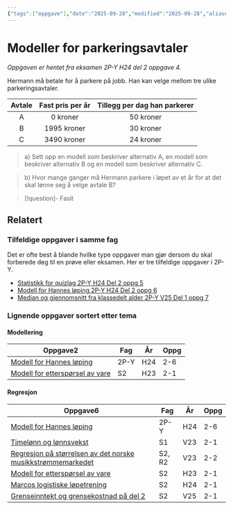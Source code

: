 ```yaml
---
{"tags":["oppgave"],"date":"2025-09-28","modified":"2025-09-28","aliases":[],"dg-publish":true,"temaer":["modellering","regresjon"],"fag":["2p-y"],"eksamen":"h24","del":2,"oppgave":4,"title":"Modeller for parkeringsavtaler","source":null,"todo":null,"permalink":"/modeller-for-parkeringsavtaler/","dgPassFrontmatter":true}
---
```



# Modeller for parkeringsavtaler

<p><span><em>Oppgaven er hentet fra eksamen 2P-Y H24 del 2 oppgave 4.</em></span></p>

Hermann må betale for å parkere på jobb. Han kan velge mellom tre ulike parkeringsavtaler.  

| Avtale | Fast pris per år | Tillegg per dag han parkerer |
| :----: | :--------------: | :--------------------------: |
|   A    |     0 kroner     |          50 kroner           |
|   B    |   1995 kroner    |          30 kroner           |
|   C    |   3490 kroner    |          24 kroner           |

>a) Sett opp en modell som beskriver alternativ A, en modell som beskriver alternativ B og en modell som beskriver alternativ C.  

>b) Hvor mange ganger må Hermann parkere i løpet av et år for at det skal lønne seg å velge avtale B?  

>[!question]- Fasit
> 
>

## Relatert
<h3><span>Tilfeldige oppgaver i samme fag</span></h3><p><span>Det er ofte best å blande hvilke type oppgaver man gjør dersom du skal forberede deg til en prøve eller eksamen. Her er tre tilfeldige oppgaver i 2P-Y.</span></p><div><ul class="dataview list-view-ul"><li><span><a data-tooltip-position="top" aria-label="Statistikk for quizlag.md" data-href="Statistikk for quizlag.md" href="Statistikk for quizlag.md" class="internal-link" target="_blank" rel="noopener nofollow">Statistikk for quizlag 2P-Y H24 Del 2 oppg 5</a></span></li><li><span><a data-tooltip-position="top" aria-label="Modell for Hannes løping.md" data-href="Modell for Hannes løping.md" href="Modell for Hannes løping.md" class="internal-link" target="_blank" rel="noopener nofollow">Modell for Hannes løping 2P-Y H24 Del 2 oppg 6</a></span></li><li><span><a data-tooltip-position="top" aria-label="Median og gjennomsnitt fra klassedelt alder.md" data-href="Median og gjennomsnitt fra klassedelt alder.md" href="Median og gjennomsnitt fra klassedelt alder.md" class="internal-link" target="_blank" rel="noopener nofollow">Median og gjennomsnitt fra klassedelt alder 2P-Y V25 Del 1 oppg 7</a></span></li></ul></div><h3><span>Lignende oppgaver sortert etter tema</span></h3><h4><span>Modellering</span></h4><div><table class="dataview table-view-table"><thead class="table-view-thead"><tr class="table-view-tr-header"><th class="table-view-th"><span>Oppgave</span><span class="dataview small-text">2</span></th><th class="table-view-th"><span>Fag</span></th><th class="table-view-th"><span>År</span></th><th class="table-view-th"><span>Oppg</span></th></tr></thead><tbody class="table-view-tbody"><tr><td><span><a data-tooltip-position="top" aria-label="Modell for Hannes løping.md" data-href="Modell for Hannes løping.md" href="Modell for Hannes løping.md" class="internal-link" target="_blank" rel="noopener nofollow">Modell for Hannes løping</a></span></td><td><span>2P-Y</span></td><td><span>H24</span></td><td><span>2-6</span></td></tr><tr><td><span><a data-tooltip-position="top" aria-label="Modell for etterspørsel av vare.md" data-href="Modell for etterspørsel av vare.md" href="Modell for etterspørsel av vare.md" class="internal-link" target="_blank" rel="noopener nofollow">Modell for etterspørsel av vare</a></span></td><td><span>S2</span></td><td><span>H23</span></td><td><span>2-1</span></td></tr></tbody></table></div><h4><span>Regresjon</span></h4><div><table class="dataview table-view-table"><thead class="table-view-thead"><tr class="table-view-tr-header"><th class="table-view-th"><span>Oppgave</span><span class="dataview small-text">6</span></th><th class="table-view-th"><span>Fag</span></th><th class="table-view-th"><span>År</span></th><th class="table-view-th"><span>Oppg</span></th></tr></thead><tbody class="table-view-tbody"><tr><td><span><a data-tooltip-position="top" aria-label="Modell for Hannes løping.md" data-href="Modell for Hannes løping.md" href="Modell for Hannes løping.md" class="internal-link" target="_blank" rel="noopener nofollow">Modell for Hannes løping</a></span></td><td><span>2P-Y</span></td><td><span>H24</span></td><td><span>2-6</span></td></tr><tr><td><span><a data-tooltip-position="top" aria-label="Timelønn og lønnsvekst.md" data-href="Timelønn og lønnsvekst.md" href="Timelønn og lønnsvekst.md" class="internal-link" target="_blank" rel="noopener nofollow">Timelønn og lønnsvekst</a></span></td><td><span>S1</span></td><td><span>V23</span></td><td><span>2-1</span></td></tr><tr><td><span><a data-tooltip-position="top" aria-label="Regresjon på størrelsen av det norske musikkstrømmemarkedet.md" data-href="Regresjon på størrelsen av det norske musikkstrømmemarkedet.md" href="Regresjon på størrelsen av det norske musikkstrømmemarkedet.md" class="internal-link" target="_blank" rel="noopener nofollow">Regresjon på størrelsen av det norske musikkstrømmemarkedet</a></span></td><td><span>S2, R2</span></td><td><span>V23</span></td><td><span>2-2</span></td></tr><tr><td><span><a data-tooltip-position="top" aria-label="Modell for etterspørsel av vare.md" data-href="Modell for etterspørsel av vare.md" href="Modell for etterspørsel av vare.md" class="internal-link" target="_blank" rel="noopener nofollow">Modell for etterspørsel av vare</a></span></td><td><span>S2</span></td><td><span>H23</span></td><td><span>2-1</span></td></tr><tr><td><span><a data-tooltip-position="top" aria-label="Marcos logistiske løpetrening.md" data-href="Marcos logistiske løpetrening.md" href="Marcos logistiske løpetrening.md" class="internal-link" target="_blank" rel="noopener nofollow">Marcos logistiske løpetrening</a></span></td><td><span>S2</span></td><td><span>H24</span></td><td><span>2-1</span></td></tr><tr><td><span><a data-tooltip-position="top" aria-label="Grenseinntekt og grensekostnad på del 2.md" data-href="Grenseinntekt og grensekostnad på del 2.md" href="Grenseinntekt og grensekostnad på del 2.md" class="internal-link" target="_blank" rel="noopener nofollow">Grenseinntekt og grensekostnad på del 2</a></span></td><td><span>S2</span></td><td><span>V25</span></td><td><span>2-1</span></td></tr></tbody></table></div>
